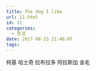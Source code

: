 ```yaml
---
title: The dog I like
url: 11.html
id: 11
categories:
  - 生活
date: 2017-08-23 21:48:07
tags:
---
```


柯基 哈士奇 拉布拉多 阿拉斯加 金毛